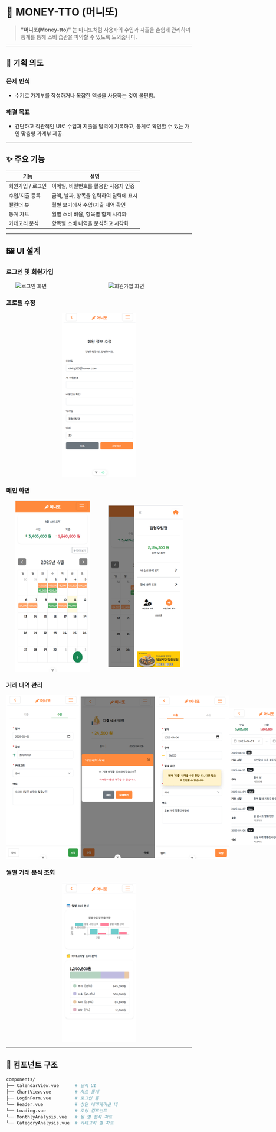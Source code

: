 # 💸 MONEY-TTO (머니또)

> **"머니또(Money-tto)"** 는 마니또처럼 사용자의 수입과 지출을 손쉽게 관리하며 통계를 통해 소비 습관을 파악할 수 있도록 도와줍니다.

---

## 📌 기획 의도

### **문제 인식**

- 수기로 가계부를 작성하거나 복잡한 엑셀을 사용하는 것이 불편함.

### **해결 목표**

- 간단하고 직관적인 UI로 수입과 지출을 달력에 기록하고, 통계로 확인할 수 있는 개인 맞춤형 가계부 제공.

---

## ✨ 주요 기능

| 기능              | 설명                                    |
| ----------------- | --------------------------------------- |
| 회원가입 / 로그인 | 이메일, 비밀번호를 활용한 사용자 인증   |
| 수입/지출 등록    | 금액, 날짜, 항목을 입력하여 달력에 표시 |
| 캘린더 뷰         | 월별 보기에서 수입/지출 내역 확인       |
| 통계 차트         | 월별 소비 비율, 항목별 합계 시각화      |
| 카테고리 분석     | 항목별 소비 내역을 분석하고 시각화      |

---

## 🖼 UI 설계

### 로그인 및 회원가입

<div style="display: flex; justify-content: space-around; align-items: center;">
  <img src="./README_assets/로그인.png" alt="로그인 화면" style="width: 40%; height: auto;" />
  <img src="./README_assets/회원가입.png" alt="회원가입 화면" style="width: 40%; height: auto;" />
</div>

### 프로필 수정

<div style="display: flex; justify-content: space-around; align-items: center;">
  <img src="./README_assets/회원정보수정.png" alt="회원정보 수정 화면" style="width: 40%; height: auto;" />
</div>

### 메인 화면

<div style="display: flex; justify-content: space-around; align-items: center;">
  <img src="./README_assets/메인.png" alt="홈 화면" style="width: 40%; height: auto;" />
  <img src="./README_assets/사이드 패널.png" alt="사이드패널" style="width: 40%; height: auto;" />
</div>

### 거래 내역 관리

<div style="display: flex; justify-content: space-around; align-items: center;">
  <img src="./README_assets/추가.png" alt="추가 화면" style="width: 40%; height: auto;" />
  <img src="./README_assets/삭제.png" alt="삭제 화면" style="width: 40%; height: auto;" />
  <img src="./README_assets/수정.png" alt="수정 화면" style="width: 40%; height: auto;" />
  <img src="./README_assets/전체내역.png" alt="전체 내역 화면" style="width: 40%; height: auto;" />

</div>

### 월별 거래 분석 조회

<div style="display: flex; justify-content: space-around; align-items: center;">
  <img src="./README_assets/분석.png" alt="분석" style="width: 40%; height: auto;" />
</div>

---

## 🧩 컴포넌트 구조

```bash
components/
├── CalendarView.vue      # 달력 UI
├── ChartView.vue         # 차트 통계
├── LoginForm.vue         # 로그인 폼
└── Header.vue            # 상단 네비게이션 바
└── Loading.vue           # 로딩 컴포넌트
└── MonthlyAnalysis.vue   # 월 별 분석 차트
└── CategoryAnalysis.vue  # 카테고리 별 차트

```
